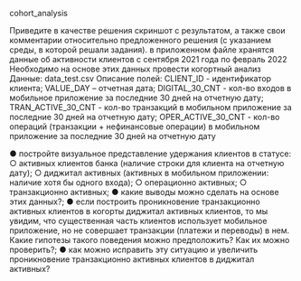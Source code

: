 cohort_analysis

Приведите в качестве решения скриншот с результатом, а также свои комментарии относительно предложенного решения (с указанием среды, в которой решали задания). 
в приложенном файле хранятся данные об активности клиентов с сентября 2021 года по февраль 2022
Необходимо на основе этих данных провести когортный анализ
Данные: data_test.csv
Описание полей: 
CLIENT_ID - идентификатор клиента; 
VALUE_DAY – отчетная дата; 
DIGITAL_30_CNT - кол-во входов в мобильное приложение за последние 30 дней на отчетную дату; 
TRAN_ACTIVE_30_CNT - кол-во транзакций в мобильном приложение за последние 30 дней на отчетную дату; 
OPER_ACTIVE_30_CNT - кол-во операций (транзакции + нефинансовые операции) в мобильном приложение за последние 30 дней на отчетную дату

●	постройте визуальное представление удержания клиентов в статусе:
○	 активных клиентов банка (наличие строки для клиента на отчетную дату); 
○	диджитал активных (активных в мобильном приложении: наличие хотя бы одного входа);
○	операционно активных;
○	транзакционно активных;
●	какие выводы можно сделать на основе этих данных?;
●	если построить проникновение транзакционно активных клиентов в когорты диджитал активных клиентов, то мы увидим, что существенная часть клиентов использует мобильное приложение, но не совершает транзакции (платежи и переводы) в нем. Какие гипотезы такого поведения можно предположить? Как их можно проверить?;
●	как можно исправить эту ситуацию и увеличить проникновение транзакционно активных клиентов в диджитал активных?
